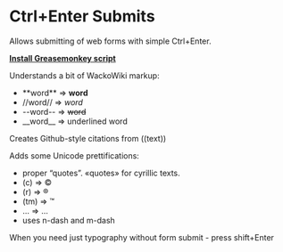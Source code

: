 <h1>Ctrl+Enter Submits</h1>

Allows submitting of web forms with simple Ctrl+Enter.

**<a href="https://github.com/tymofij/ctrl_enter/raw/master/ctrlenter_submits.user.js">Install Greasemonkey script </a>**

Understands a bit of WackoWiki markup:

* \*\*word\*\* ⇒ **word**
* //word// ⇒ *word*
* --word-- ⇒ ~~word~~
* \_\_word\_\_ ⇒ underlined word

Creates Github-style citations from ((text))

Adds some Unicode prettifications:

* proper “quotes”. «quotes» for cyrillic texts.
* (c) ⇒ ©
* (r) ⇒ ®
* (tm) ⇒ ™
* ... ⇒ …
* uses n-dash and m-dash

When you need just typography without form submit - press shift+Enter


